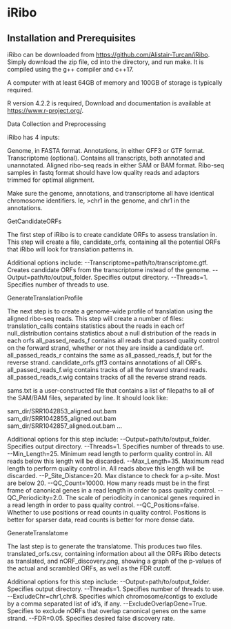 # iRibo

## Installation and Prerequisites

iRibo can be downloaded from https://github.com/Alistair-Turcan/iRibo. Simply download the zip file, cd into the directory, and run make. It is compiled using the g++ compiler and c++17.

A computer with at least 64GB of memory and 100GB of storage is typically required.

R version 4.2.2 is required, Download and documentation is available at https://www.r-project.org/.

Data Collection and Preprocessing 

iRibo has 4 inputs:

Genome, in FASTA format.
Annotations, in either GFF3 or GTF format.
Transcriptome (optional). Contains all transcripts, both annotated and unannotated.
Aligned ribo-seq reads in either SAM or BAM format.
Ribo-seq samples in fastq format should have low quality reads and adaptors trimmed for optimal alignment.

Make sure the genome, annotations, and transcriptome all have identical chromosome identifiers. Ie, >chr1 in the genome, and chr1 in the annotations.

GetCandidateORFs

The first step of iRibo is to create candidate ORFs to assess translation in. This step will create a file, candidate_orfs, containing all the potential ORFs that iRibo will look for translation patterns in.


Additional options include:
--Transcriptome=path/to/transcriptome.gtf. Creates candidate ORFs from the transcriptome instead of the genome.
--Output=path/to/output_folder. Specifies output directory.
--Threads=1. Specifies number of threads to use.



GenerateTranslationProfile

The next step is to create a genome-wide profile of translation using the aligned ribo-seq reads. This step will create a number of files:
translation_calls contains statistics about the reads in each orf
null_distribution contains statistics about a null distribution of the reads in each orfs
all_passed_reads_f contains all reads that passed quality control on the forward strand, whether or not they are inside a candidate orf.
all_passed_reads_r contains the same as all_passed_reads_f, but for the reverse strand.
candidate_orfs.gff3 contains annotations of all ORFs.
all_passed_reads_f.wig contains tracks of all the forward strand reads.
all_passed_reads_r.wig contains tracks of all the reverse strand reads.



sams.txt is a user-constructed file that contains a list of filepaths to all of the SAM/BAM files, separated by line. It should look like:

sam_dir/SRR1042853_aligned.out.bam
sam_dir/SRR1042855_aligned.out.bam
sam_dir/SRR1042857_aligned.out.bam
…

Additional options for this step include:
--Output=path/to/output_folder. Specifies output directory.
--Threads=1. Specifies number of threads to use.
--Min_Length=25. Minimum read length to perform quality control in. All reads below this length will be discarded.
--Max_Length=35. Maximum read length to perform quality control in. All reads above this length will be discarded.
--P_Site_Distance=20. Max distance to check for a p-site. Most are below 20.
--QC_Count=10000. How many reads must be in the first frame of canonical genes in a read length in order to pass quality control.
--QC_Periodicity=2.0. The scale of periodicity in canonical genes required in a read length in order to pass quality control.
--QC_Positions=false. Whether to use positions or read counts in quality control. Positions is better for sparser data, read counts is better for more dense data.

GenerateTranslatome

The last step is to generate the translatome. This produces two files. translated_orfs.csv, containing information about all the ORFs iRibo detects as translated, and nORF_discovery.png, showing a graph of the p-values of the actual and scrambled ORFs, as well as the FDR cutoff.



Additional options for this step include:
--Output=path/to/output_folder. Specifies output directory.
--Threads=1. Specifies number of threads to use.
--ExcludeChr=chr1,chr8. Specifies which chromosome/contigs to exclude by a comma separated list of id’s, if any.
--ExcludeOverlapGene=True. Specifies to exclude nORFs that overlap canonical genes on the same strand.
--FDR=0.05. Specifies desired false discovery rate.

